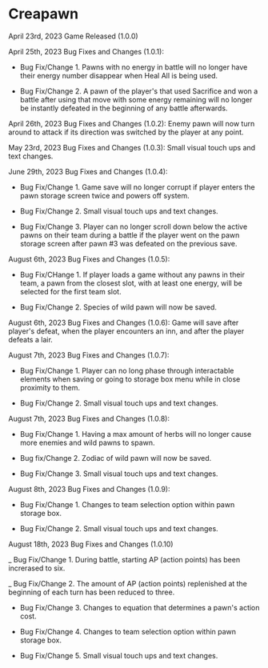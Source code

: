 # Creapawn
April 23rd, 2023 Game Released (1.0.0)

April 25th, 2023 Bug Fixes and Changes (1.0.1):

 - Bug Fix/Change 1. Pawns with no energy in battle will no longer have their energy number disappear when Heal All is being used.

 - Bug Fix/Change 2. A pawn of the player's that used Sacrifice and won a battle after using that move with some energy remaining will no longer be instantly defeated in the beginning of any battle afterwards.

April 26th, 2023 Bug Fixes and Changes (1.0.2): Enemy pawn will now turn around to attack if its direction was switched by the player at any point.

May 23rd, 2023 Bug Fixes and Changes (1.0.3): Small visual touch ups and text changes.

June 29th, 2023 Bug Fixes and Changes (1.0.4):

 - Bug Fix/Change 1. Game save will no longer corrupt if player enters the pawn storage screen twice and powers off system.
   
 - Bug Fix/Change 2. Small visual touch ups and text changes.

 - Bug Fix/Change 3. Player can no longer scroll down below the active pawns on their team during a battle if the player went on the pawn storage screen after pawn #3 was defeated on the previous save.

August 6th, 2023 Bug Fixes and Changes (1.0.5):

 - Bug Fix/CHange 1. If player loads a game without any pawns in their team, a pawn from the closest slot, with at least one energy, will be selected for the first team slot.

 - Bug Fix/Change 2. Species of wild pawn will now be saved.

August 6th, 2023 Bug Fixes and Changes (1.0.6): Game will save after player's defeat, when the player encounters an inn, and after the player defeats a lair.

August 7th, 2023 Bug Fixes and Changes (1.0.7):

 - Bug Fix/Change 1. Player can no long phase through interactable elements when saving or going to storage box menu while in close proximity to them.

 - Bug Fix/Change 2. Small visual touch ups and text changes.
   
August 7th, 2023 Bug Fixes and Changes (1.0.8):

  - Bug Fix/Change 1. Having a max amount of herbs will no longer cause more enemies and wild pawns to spawn.

  - Bug fix/Change 2. Zodiac of wild pawn will now be saved.

  - Bug Fix/Change 3. Small visual touch ups and text changes.

August 8th, 2023 Bug Fixes and Changes (1.0.9): 

  - Bug Fix/Change 1. Changes to team selection option within pawn storage box.

  - Bug Fix/Change 2. Small visual touch ups and text changes.

August 18th, 2023 Bug Fixes and Changes (1.0.10)

  _ Bug Fix/Change 1. During battle, starting AP (action points) has been increrased to six.

  _ Bug Fix/Change 2. The amount of AP (action points) replenished at the beginning of each turn has been reduced to three. 

  - Bug Fix/Change 3. Changes to equation that determines a pawn's action cost.
  
  - Bug Fix/Change 4. Changes to team selection option within pawn storage box.

  - Bug Fix/Change 5. Small visual touch ups and text changes.
